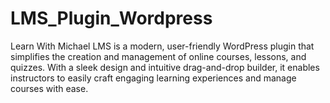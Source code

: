 # LMS_Plugin_Wordpress
Learn With Michael LMS is a modern, user-friendly WordPress plugin that simplifies the creation and management of online courses, lessons, and quizzes. With a sleek design and intuitive drag-and-drop builder, it enables instructors to easily craft engaging learning experiences and manage courses with ease.
